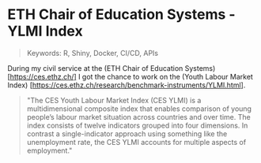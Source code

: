 # ETH Chair of Education Systems - YLMI Index

> Keywords: R, Shiny, Docker, CI/CD, APIs

During my civil service at the (ETH Chair of Education Systems) [https://ces.ethz.ch/] I got the chance to work on the (Youth Labour Market Index) [https://ces.ethz.ch/research/benchmark-instruments/YLMI.html].

> "The CES Youth Labour Market Index (CES YLMI) is a multidimensional composite index that enables comparison of young people’s labour market situation across countries and over time. The index consists of twelve indicators grouped into four dimensions. In contrast a single-​indicator approach using something like the unemployment rate, the CES YLMI accounts for multiple aspects of employment."

